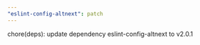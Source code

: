 ```yaml
---
"eslint-config-altnext": patch
---
```


chore(deps): update dependency eslint-config-altnext to v2.0.1
